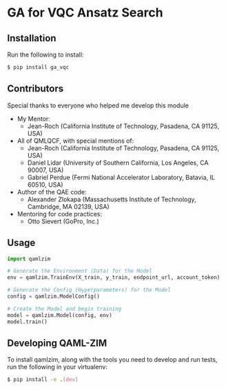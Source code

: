 # GA for VQC Ansatz Search


## Installation
Run the following to install:
```bash
$ pip install ga_vqc
```

## Contributors
Special thanks to everyone who helped me develop this module
- My Mentor:
    - Jean-Roch (California Institute of Technology, Pasadena, CA 91125, USA)
- All of QMLQCF, with special mentions of:
    - Jean-Roch (California Institute of Technology, Pasadena, CA 91125, USA)
    - Daniel Lidar (University of Southern California, Los Angeles, CA 90007, USA)
    - Gabriel Perdue (Fermi National Accelerator Laboratory, Batavia, IL 60510, USA)
- Author of the QAE code:
    - Alexander Zlokapa (Massachusetts Institute of Technology, Cambridge, MA 02139, USA)
- Mentoring for code practices:
    - Otto Sievert (GoPro, Inc.)

## Usage
```python
import qamlzim

# Generate the Environment (Data) for the Model
env = qamlzim.TrainEnv(X_train, y_train, endpoint_url, account_token)

# Generate the Config (Hyperparameters) for the Model
config = qamlzim.ModelConfig()

# Create the Model and begin training
model = qamlzim.Model(config, env)
model.train()
```

## Developing QAML-ZIM
To install qamlzim, along with the tools you need to develop and run tests, run the following in your virtualenv:
```bash
$ pip install -e .[dev]
```